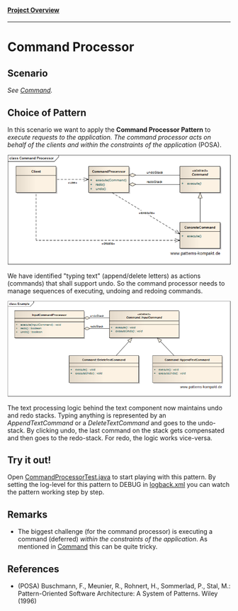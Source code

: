 #### [Project Overview](../../../../../../../README.md)
----

# Command Processor

## Scenario

_See [Command](../command/README.md)._

## Choice of Pattern
In this scenario we want to apply the **Command Processor Pattern** to _execute requests to the application. The command processor acts on behalf of the clients and within the constraints of the application_ (POSA). 

![Test](../../../../../../../doc/patterns/images/command_processor_cn.png)

We have identified "typing text" (append/delete letters) as actions (commands) that shall support undo. So the command processor needs to manage sequences of executing, undoing and redoing commands.

![Test](../../../../../../../doc/patterns/images/command_processor_cx.png)

The text processing logic behind the text component now maintains undo and redo stacks. Typing anything is represented by an _AppendTextCommand_ or a _DeleteTextCommand_ and goes to the undo-stack. By clicking undo, the last command on the stack gets compensated and then goes to the redo-stack. For redo, the logic works vice-versa.

## Try it out!

Open [CommandProcessorTest.java](CommandProcessorTest.java) to start playing with this pattern. By setting the log-level for this pattern to DEBUG in [logback.xml](../../../../../../../src/main/resources/logback.xml) you can watch the pattern working step by step.

## Remarks
* The biggest challenge (for the command processor) is executing a command (deferred) _within the constraints of the application_. As mentioned in [Command](../command/README.md) this can be quite tricky.

## References

* (POSA) Buschmann, F., Meunier, R., Rohnert, H., Sommerlad, P., Stal, M.: Pattern-Oriented Software Architecture: A System of Patterns. Wiley (1996)
